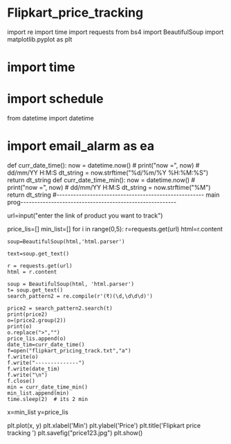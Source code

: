 # Flipkart_price_tracking

import re
import time
import requests
from bs4 import BeautifulSoup
import matplotlib.pyplot as plt
# import time
# import schedule
from datetime import datetime
# import email_alarm as ea


def curr_date_time():
    now = datetime.now()
    # print("now =", now)
    # dd/mm/YY H:M:S
    dt_string = now.strftime("%d/%m/%Y %H:%M:%S")
    return dt_string
def curr_date_time_min():
    now = datetime.now()
    # print("now =", now)
    # dd/mm/YY H:M:S
    dt_string = now.strftime("%M")
    return dt_string
#----------------------------------------------------- main prog--------------------------------------------------------

url=input("enter the link of product you want to track")

price_lis=[]
min_list=[]
for i in range(0,5):
    r=requests.get(url)
    html=r.content

    soup=BeautifulSoup(html,'html.parser')

    text=soup.get_text()

    r = requests.get(url)
    html = r.content

    soup = BeautifulSoup(html, 'html.parser')
    t= soup.get_text()
    search_pattern2 = re.compile(r'(₹)(\d,\d\d\d)')

    price2 = search_pattern2.search(t)
    print(price2)
    o=(price2.group(2))
    print(o)
    o.replace(">","")
    price_lis.append(o)
    date_tim=curr_date_time()
    f=open("flipkart_pricing_track.txt","a")
    f.write(o)
    f.write("--------------")
    f.write(date_tim)
    f.write("\n")
    f.close()
    min = curr_date_time_min()
    min_list.append(min)
    time.sleep(2)  # its 2 min

x=min_list
y=price_lis

plt.plot(x, y)
plt.xlabel('Min')
plt.ylabel('Price')
plt.title('Flipkart price tracking ')
plt.savefig("price123.jpg")
plt.show()



